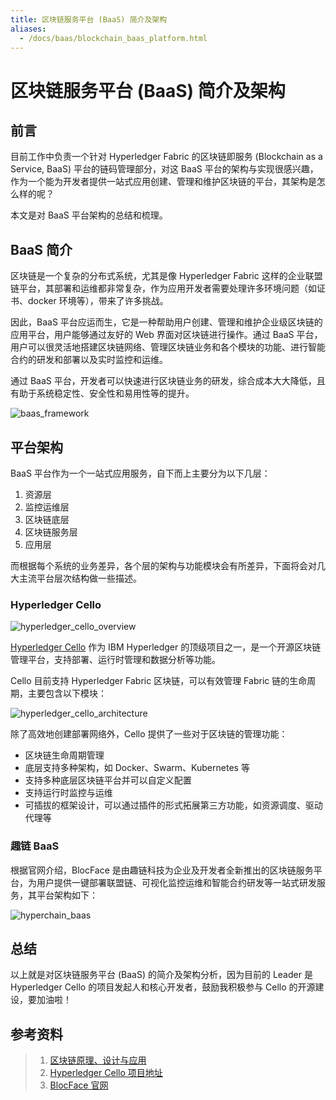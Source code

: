 ```yaml
---
title: 区块链服务平台 (BaaS) 简介及架构
aliases:
  - /docs/baas/blockchain_baas_platform.html
---
```


# 区块链服务平台 (BaaS) 简介及架构

## 前言

目前工作中负责一个针对 Hyperledger Fabric 的区块链即服务 (Blockchain as a Service, BaaS) 平台的链码管理部分，对这 BaaS 平台的架构与实现很感兴趣，作为一个能为开发者提供一站式应用创建、管理和维护区块链的平台，其架构是怎么样的呢？

本文是对 BaaS 平台架构的总结和梳理。

## BaaS 简介

区块链是一个复杂的分布式系统，尤其是像 Hyperledger Fabric 这样的企业联盟链平台，其部署和运维都非常复杂，作为应用开发者需要处理许多环境问题（如证书、docker 环境等），带来了许多挑战。

因此，BaaS 平台应运而生，它是一种帮助用户创建、管理和维护企业级区块链的应用平台，用户能够通过友好的 Web 界面对区块链进行操作。通过 BaaS 平台，用户可以很灵活地搭建区块链网络、管理区块链业务和各个模块的功能、进行智能合约的研发和部署以及实时监控和运维。

通过 BaaS 平台，开发者可以快速进行区块链业务的研发，综合成本大大降低，且有助于系统稳定性、安全性和易用性等的提升。

![baas_framework](https://image.pseudoyu.com/images/baas_framework.png)

## 平台架构

BaaS 平台作为一个一站式应用服务，自下而上主要分为以下几层：

1. 资源层
2. 监控运维层
3. 区块链底层
4. 区块链服务层
5. 应用层

而根据每个系统的业务差异，各个层的架构与功能模块会有所差异，下面将会对几大主流平台层次结构做一些描述。

### Hyperledger Cello

![hyperledger_cello_overview](https://image.pseudoyu.com/images/hyperledger_cello_overview.png)

[Hyperledger Cello](https://github.com/hyperledger/cello) 作为 IBM Hyperledger 的顶级项目之一，是一个开源区块链管理平台，支持部署、运行时管理和数据分析等功能。

Cello 目前支持 Hyperledger Fabric 区块链，可以有效管理 Fabric 链的生命周期，主要包含以下模块：

![hyperledger_cello_architecture](https://image.pseudoyu.com/images/hyperledger_cello_architecture.png)

除了高效地创建部署网络外，Cello 提供了一些对于区块链的管理功能：

- 区块链生命周期管理
- 底层支持多种架构，如 Docker、Swarm、Kubernetes 等
- 支持多种底层区块链平台并可以自定义配置
- 支持运行时监控与运维
- 可插拔的框架设计，可以通过插件的形式拓展第三方功能，如资源调度、驱动代理等

### 趣链 BaaS

根据官网介绍，BlocFace 是由趣链科技为企业及开发者全新推出的区块链服务平台，为用户提供一键部署联盟链、可视化监控运维和智能合约研发等一站式研发服务，其平台架构如下：

![hyperchain_baas](https://image.pseudoyu.com/images/hyperchain_baas.png)

## 总结

以上就是对区块链服务平台 (BaaS) 的简介及架构分析，因为目前的 Leader 是 Hyperledger Cello 的项目发起人和核心开发者，鼓励我积极参与 Cello 的开源建设，要加油啦！

## 参考资料

> 1. [区块链原理、设计与应用](https://book.douban.com/subject/27127839/)
> 2. [Hyperledger Cello 项目地址](https://github.com/hyperledger/cello)
> 3. [BlocFace 官网](https://www.hyperchain.cn/products/blocface)
